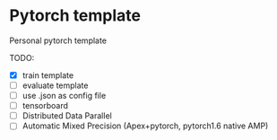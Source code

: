 # Pytorch template

Personal pytorch template

TODO:
- [x] train template
- [ ] evaluate template
- [ ] use .json as config file
- [ ] tensorboard
- [ ] Distributed Data Parallel
- [ ] Automatic Mixed Precision (Apex+pytorch, pytorch1.6 native AMP)
